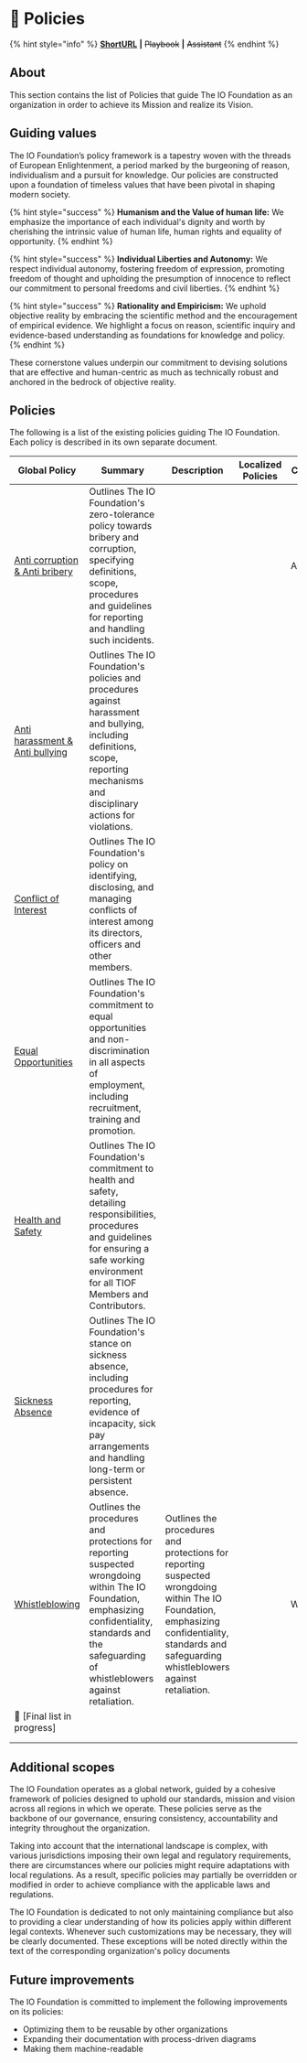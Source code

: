 # 📜 Policies

{% hint style="info" %}
[**ShortURL**](https://tiof.click/TIOFPolicies) **|** ~~Playbook~~ **|** ~~Assistant~~
{% endhint %}

## About

This section contains the list of Policies that guide The IO Foundation as an organization in order to achieve its Mission and realize its Vision.

## Guiding values

The IO Foundation’s policy framework is a tapestry woven with the threads of European Enlightenment, a period marked by the burgeoning of reason, individualism and a pursuit for knowledge. Our policies are constructed upon a foundation of timeless values that have been pivotal in shaping modern society.&#x20;

{% hint style="success" %}
**Humanism and the Value of human life:**  We emphasize the importance of each individual's dignity and worth by cherishing the intrinsic value of human life, human rights and equality of opportunity.
{% endhint %}

{% hint style="success" %}
**Individual Liberties and Autonomy:** We respect individual autonomy, fostering freedom of expression, promoting freedom of thought and upholding the presumption of innocence to reflect our commitment to personal freedoms and civil liberties.
{% endhint %}

{% hint style="success" %}
**Rationality and Empiricism:** We uphold objective reality by embracing the scientific method and the encouragement of empirical evidence. We highlight a focus on reason, scientific inquiry and evidence-based understanding as foundations for knowledge and policy.
{% endhint %}

These cornerstone values underpin our commitment to devising solutions that are effective and human-centric as much as technically robust and anchored in the bedrock of objective reality.

## Policies

The following is a list of the existing policies guiding The IO Foundation. Each policy is described in its own separate document.

<table><thead><tr><th>Global Policy</th><th>Summary</th><th data-hidden>Description</th><th data-hidden>Localized Policies</th><th data-hidden>Code</th></tr></thead><tbody><tr><td><a href="https://tiof.click/TIOFPolicyACAB">Anti corruption &#x26; Anti bribery</a></td><td>Outlines The IO Foundation's zero-tolerance policy towards bribery and corruption, specifying definitions, scope, procedures and guidelines for reporting and handling such incidents.</td><td></td><td></td><td>ACAB</td></tr><tr><td><a href="https://tiof.click/TIOFPolicyAHAB">Anti harassment &#x26; Anti bullying</a></td><td>Outlines The IO Foundation's policies and procedures against harassment and bullying, including definitions, scope, reporting mechanisms and disciplinary actions for violations.</td><td></td><td></td><td></td></tr><tr><td><a href="https://tiof.click/TIOFPolicyCoI">Conflict of Interest</a></td><td>Outlines The IO Foundation's policy on identifying, disclosing, and managing conflicts of interest among its directors, officers and other members.</td><td></td><td></td><td></td></tr><tr><td><a href="https://tiof.click/TIOFPolicyEO">Equal Opportunities</a></td><td>Outlines The IO Foundation's commitment to equal opportunities and non-discrimination in all aspects of employment, including recruitment, training and promotion.</td><td></td><td></td><td></td></tr><tr><td><a href="https://tiof.click/TIOFPolicyHS">Health and Safety</a></td><td>Outlines The IO Foundation's commitment to health and safety, detailing responsibilities, procedures and guidelines for ensuring a safe working environment for all TIOF Members and Contributors.</td><td></td><td></td><td></td></tr><tr><td><a href="https://tiof.click/TIOFPolicySA">Sickness Absence</a></td><td>Outlines The IO Foundation's stance on sickness absence, including procedures for reporting, evidence of incapacity, sick pay arrangements and handling long-term or persistent absence.</td><td></td><td></td><td></td></tr><tr><td><a href="https://tiof.click/TIOFPolicyWhistleblowing">Whistleblowing</a></td><td>Outlines the procedures and protections for reporting suspected wrongdoing within The IO Foundation, emphasizing confidentiality, standards and the safeguarding of whistleblowers against retaliation.</td><td>Outlines the procedures and protections for reporting suspected wrongdoing within The IO Foundation, emphasizing confidentiality, standards and safeguarding whistleblowers against retaliation.</td><td></td><td>WB</td></tr><tr><td>🚧 [Final list in progress]</td><td></td><td></td><td></td><td></td></tr><tr><td></td><td></td><td></td><td></td><td></td></tr><tr><td></td><td></td><td></td><td></td><td></td></tr></tbody></table>

## Additional scopes

The IO Foundation operates as a global network, guided by a cohesive framework of policies designed to uphold our standards, mission and vision across all regions in which we operate. These policies serve as the backbone of our governance, ensuring consistency, accountability and integrity throughout the organization.

Taking into account that the international landscape is complex, with various jurisdictions imposing their own legal and regulatory requirements, there are circumstances where our policies might require adaptations with local regulations. As a result, specific policies may partially be overridden or modified in order to achieve compliance with the applicable laws and regulations.

The IO Foundation is dedicated to not only maintaining compliance but also to providing a clear understanding of how its policies apply within different legal contexts. Whenever such customizations may be necessary, they will be clearly documented. These exceptions will be noted directly within the text of the corresponding organization's policy documents

## Future improvements

The IO Foundation is committed to implement the following improvements on its policies:

* Optimizing them to be reusable by other organizations
* Expanding their documentation with process-driven diagrams
* Making them machine-readable
